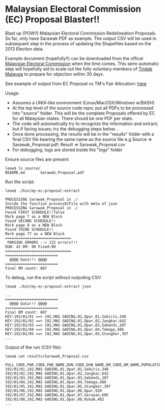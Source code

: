 Malaysian Electoral Commission (EC) Proposal Blaster!!
=======================================================

Blast up (POW!!) Malaysian Electoral Commission Redelineation Proposals.  
So far, only have Sarawak PDF as example.  The output CSV will be used in 
subsequent step in the process of updating the Shapefiles based on the 2013
Election data.
 
Example document (hopefully!!) can be downloaded from the offical 
[Malaysian Electoral Commission](http://www.spr.gov.my) when the time comes.
This semi-automatic step will hopefully aid to scale out the fully voluntary
members of [Tindak Malaysia](http://www.tindak.org/) to prepare for objection within 30 days.

See example of output from EC Proposal vs TM's Fair Allocation:
[here](http://tindakmalaysia.maps.arcgis.com/apps/Viewer/index.html?appid=5d8c5636c48e4b6493738ac4e8a5bbde)

Usage:
- Assumes a UNIX-like environment (Linux/MacOSX/Windows w/BASH)
- At the top level of the source code repo; put all PDFs to be processed into
  "source" folder.  This will be the complete Proposals offered by EC for all
  Malaysian states.  There should be one PDF per state.
- The code will automatically try to recognize the information and extract; but
  if facing issues; try the debugging steps below ..
- Once done processing, the results will be in the "results" folder with a final 
CSV file bearing the same name as the source file
e.g Source => Sarawak_Proposal.pdf; Result => Sarawak_Proposal.csv
- For debugging; logs are stored inside the "logs" folder

Ensure source files are present:
```
leow$ ls source/
README.md		Sarawak_Proposal.pdf
```

Run the script:
```
leow$ ./bin/my-ec-proposal-extract

PROCESSING Sarawak_Proposal in ./
Inside the function processECFile with meta of json
PROCESSING Sarawak_Proposal in ./
Found FIRST SCHEDULE!!false
Mark page 7 as a NEW Block
Found SECOND SCHEDULE!!
Mark page 8 as a NEW Block
Found THIRD SCHEDULE!!
Mark page 77 as a NEW Block
==============================
 PARSING ERRORS --> 132 errors!!!
DUN: 42 DM: 90 Fixed:90
==============================
========================
  @@@@ Data!!! @@@@     
========================
Final DM count: 887
```

To debug, run the script without outputing CSV:
```
leow$ ./bin/my-ec-proposal-extract json

...
========================
  @@@@ Data!!! @@@@     
========================
Final DM count: 887
KEY:192/01/01 ==> 192,MAS GADING,01,Opar,01,Sebiris,348
KEY:192/01/02 ==> 192,MAS GADING,01,Opar,02,Jangkar,642
KEY:192/01/03 ==> 192,MAS GADING,01,Opar,03,Sebandi,287
KEY:192/01/04 ==> 192,MAS GADING,01,Opar,04,Temaga,486
KEY:192/01/05 ==> 192,MAS GADING,01,Opar,05,Stungkor,397
...

```

Output of the run (CSV file):
```
leow$ cat results/Sarawak_Proposal.csv

FULL_CODE,PAR_CODE,PAR_NAME,DUN_CODE,DUN_NAME,DM_CODE,DM_NAME,POPULATION
192/01/01,192,MAS GADING,01,Opar,01,Sebiris,348
192/01/02,192,MAS GADING,01,Opar,02,Jangkar,642
192/01/03,192,MAS GADING,01,Opar,03,Sebandi,287
192/01/04,192,MAS GADING,01,Opar,04,Temaga,486
192/01/05,192,MAS GADING,01,Opar,05,Stungkor,397
192/01/06,192,MAS GADING,01,Opar,06,Opar,920
192/01/07,192,MAS GADING,01,Opar,07,Serayan,605
192/01/08,192,MAS GADING,01,Opar,08,Rukam,402
...

```



